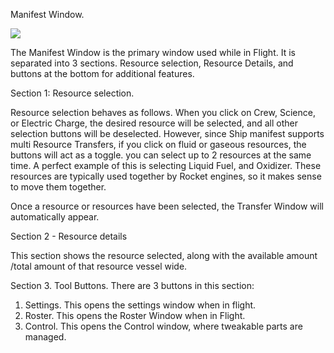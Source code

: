 Manifest Window.

![](http://i.imgur.com/naMxYUs.png)

The Manifest Window is the primary window used while in Flight.  It is separated into 3 sections.  Resource selection, Resource Details, and buttons at the bottom for additional features.

Section 1:  Resource selection.

Resource selection behaves as follows.  When you click on Crew, Science, or Electric Charge, the desired resource will be selected, and all other selection buttons will be deselected.  However, since Ship manifest supports multi Resource Transfers, if you click on fluid or gaseous resources, the buttons will act as a toggle.  you can select up to 2 resources at the same time.  A perfect example of this is selecting Liquid Fuel, and Oxidizer.  These resources are typically used together by Rocket engines, so it makes sense to move them together.

Once a resource or resources have been selected, the Transfer Window will automatically appear.  

Section 2 - Resource details

This section shows the resource selected, along with the available amount /total amount of that resource vessel wide.

Section 3.  Tool Buttons.  There are 3 buttons in this section:

1.  Settings.  This opens the settings window when in flight.
2.  Roster.  This opens the Roster Window when in Flight.
3.  Control.  This opens the Control window, where tweakable parts are managed.

